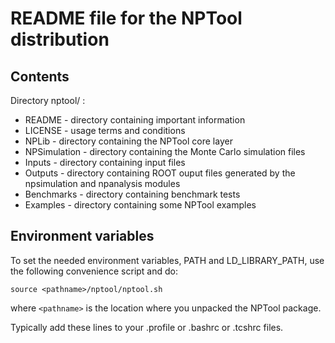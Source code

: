 README file for the NPTool distribution 
=======================================



Contents
--------

Directory nptool/ :

- README       - directory containing important information
- LICENSE      - usage terms and conditions
- NPLib        - directory containing the NPTool core layer
- NPSimulation - directory containing the Monte Carlo simulation files
- Inputs       - directory containing input files
- Outputs      - directory containing ROOT ouput files generated by the npsimulation and npanalysis modules
- Benchmarks   - directory containing benchmark tests
- Examples     - directory containing some NPTool examples



Environment variables
---------------------

To set the needed environment variables, PATH and LD_LIBRARY_PATH, use
the following convenience script and do:

   `source <pathname>/nptool/nptool.sh`

where `<pathname>` is the location where you unpacked the NPTool package.

Typically add these lines to your .profile or .bashrc or .tcshrc files.
